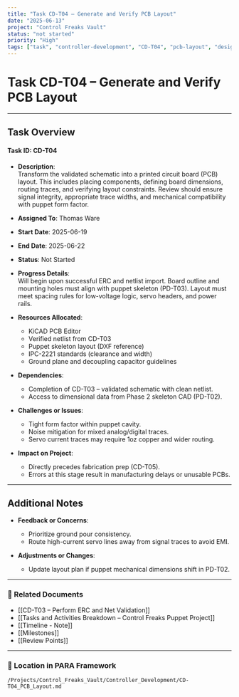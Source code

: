 ```yaml
---
title: "Task CD-T04 – Generate and Verify PCB Layout"
date: "2025-06-13"
project: "Control Freaks Vault"
status: "not started"
priority: "High"
tags: ["task", "controller-development", "CD-T04", "pcb-layout", "design"]
---
```


# Task CD-T04 – Generate and Verify PCB Layout

---

## Task Overview

#### Task ID: CD-T04

- **Description**:  
  Transform the validated schematic into a printed circuit board (PCB) layout. This includes placing components, defining board dimensions, routing traces, and verifying layout constraints. Review should ensure signal integrity, appropriate trace widths, and mechanical compatibility with puppet form factor.

- **Assigned To**: Thomas Ware

- **Start Date**: 2025-06-19  
- **End Date**: 2025-06-22

- **Status**: Not Started

- **Progress Details**:  
  Will begin upon successful ERC and netlist import. Board outline and mounting holes must align with puppet skeleton (PD-T03). Layout must meet spacing rules for low-voltage logic, servo headers, and power rails.

- **Resources Allocated**:
  - KiCAD PCB Editor
  - Verified netlist from CD-T03
  - Puppet skeleton layout (DXF reference)
  - IPC-2221 standards (clearance and width)
  - Ground plane and decoupling capacitor guidelines

- **Dependencies**:
  - Completion of CD-T03 – validated schematic with clean netlist.
  - Access to dimensional data from Phase 2 skeleton CAD (PD-T02).

- **Challenges or Issues**:
  - Tight form factor within puppet cavity.
  - Noise mitigation for mixed analog/digital traces.
  - Servo current traces may require 1oz copper and wider routing.

- **Impact on Project**:
  - Directly precedes fabrication prep (CD-T05).
  - Errors at this stage result in manufacturing delays or unusable PCBs.

---

## Additional Notes

- **Feedback or Concerns**:
  - Prioritize ground pour consistency.
  - Route high-current servo lines away from signal traces to avoid EMI.

- **Adjustments or Changes**:
  - Update layout plan if puppet mechanical dimensions shift in PD-T02.

---

### 🔗 Related Documents

- [[CD-T03 – Perform ERC and Net Validation]]
- [[Tasks and Activities Breakdown – Control Freaks Puppet Project]]
- [[Timeline - Note]]
- [[Milestones]]
- [[Review Points]]

---

### 📁 Location in PARA Framework

`/Projects/Control_Freaks_Vault/Controller_Development/CD-T04_PCB_Layout.md`
